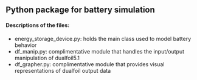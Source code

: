 ## Python package for battery simulation

#### Descriptions of the files:

+ energy_storage_device.py: holds the main class used to model battery behavior
+ df_manip.py: complimentative module that handles the input/output manipulation of dualfoil5.1
+ df_grapher.py: complimentative module that provides visual representations of dualfoil output data
